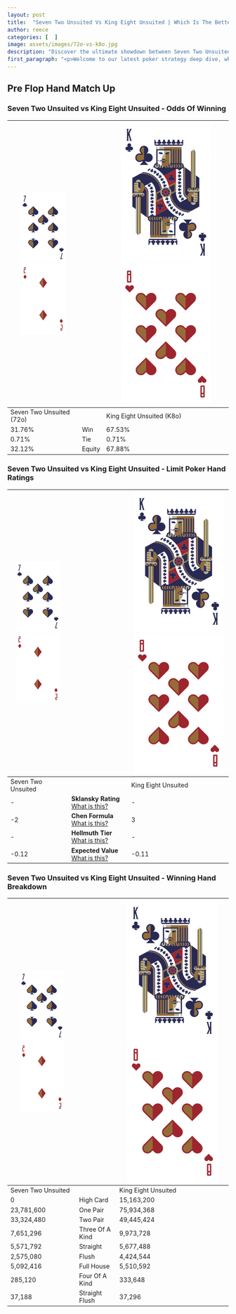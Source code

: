 ```yaml
---
layout: post
title:  "Seven Two Unsuited Vs King Eight Unsuited | Which Is The Better Hand In Poker? A Complete Guide"
author: reece
categories: [  ]
image: assets/images/72o-vs-k8o.jpg
description: "Discover the ultimate showdown between Seven Two Unsuited and King Eight Unsuited in poker! Uncover the odds, strategies, and scenarios where one hand triumphs over the other. Get ready to up your poker game with this thrilling analysis."
first_paragraph: "<p>Welcome to our latest poker strategy deep dive, where we're pitting two distinct hands against each other in a high-stakes showdown: Seven Two Unsuited vs King Eight Unsuited.</p><p>In the dynamic world of poker, every decision counts, and knowing which hand holds the upper hand is key to your success at the table.</p><p>In this article, we'll dissect these two hands, explore the scenarios where one dominates the other, and equip you with the knowledge to make strategic choices that can tip the odds in your favor.</p><p>Get ready to unravel the intriguing dynamics of these poker hands and elevate your game to new heights.</p>"
---
```




[comment]: # (sp0)

## Pre Flop Hand Match Up

<div class="table hand-ratings" markdown="1"> 



### Seven Two Unsuited vs King Eight Unsuited - Odds Of Winning


    
| ![image info](assets/images/hand1/7.png) ![image info](assets/images/hand1/2o.png) |  | ![image info](assets/images/hand2/K.png) ![image info](assets/images/hand2/8o.png) |
| -------- | -------- | -------- |
| Seven Two Unsuited (72o) |  | King Eight Unsuited (K8o) |
| 31.76% | Win | 67.53% |
| 0.71% | Tie | 0.71% |
| 32.12% | Equity | 67.88% |




[comment]: # (sp1)



### Seven Two Unsuited vs King Eight Unsuited - Limit Poker Hand Ratings


    
| ![image info](assets/images/hand1/7.png) ![image info](assets/images/hand1/2o.png) |  | ![image info](assets/images/hand2/K.png) ![image info](assets/images/hand2/8o.png) |
| -------- | -------- | -------- |
| Seven Two Unsuited |  | King Eight Unsuited |
| - | **Sklansky Rating** [What is this?](/sklansky-rating-explained) | - |
| -2 | **Chen Formula** [What is this?](/chen-formula-explained) | 3 |
| - | **Hellmuth Tier** [What is this?](/Hellmuth-tier-explained) | - |
| -0.12 | **Expected Value** [What is this?](/expected-value-explained) | -0.11 |




[comment]: # (sp2)



### Seven Two Unsuited vs King Eight Unsuited - Winning Hand Breakdown


    
| ![image info](assets/images/hand1/7.png) ![image info](assets/images/hand1/2o.png) |  | ![image info](assets/images/hand2/K.png) ![image info](assets/images/hand2/8o.png) |
| -------- | -------- | -------- |
| Seven Two Unsuited |  | King Eight Unsuited |
| 0 | High Card | 15,163,200 |
| 23,781,600 | One Pair | 75,934,368 |
| 33,324,480 | Two Pair | 49,445,424 |
| 7,651,296 | Three Of A Kind | 9,973,728 |
| 5,571,792 | Straight | 5,677,488 |
| 2,575,080 | Flush | 4,424,544 |
| 5,092,416 | Full House | 5,510,592 |
| 285,120 | Four Of A Kind | 333,648 |
| 37,188 | Straight Flush | 37,296 |




[comment]: # (sp3)



</div>

[comment]: # (sp4)



[comment]: # (sp5)


